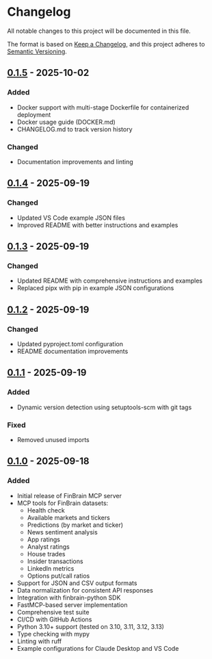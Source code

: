 # Changelog

All notable changes to this project will be documented in this file.

The format is based on [Keep a Changelog](https://keepachangelog.com/en/1.0.0/),
and this project adheres to [Semantic Versioning](https://semver.org/spec/v2.0.0.html).

## [0.1.5] - 2025-10-02

### Added

- Docker support with multi-stage Dockerfile for containerized deployment
- Docker usage guide (DOCKER.md)
- CHANGELOG.md to track version history

### Changed

- Documentation improvements and linting

## [0.1.4] - 2025-09-19

### Changed

- Updated VS Code example JSON files
- Improved README with better instructions and examples

## [0.1.3] - 2025-09-19

### Changed

- Updated README with comprehensive instructions and examples
- Replaced pipx with pip in example JSON configurations

## [0.1.2] - 2025-09-19

### Changed

- Updated pyproject.toml configuration
- README documentation improvements

## [0.1.1] - 2025-09-19

### Added

- Dynamic version detection using setuptools-scm with git tags

### Fixed

- Removed unused imports

## [0.1.0] - 2025-09-18

### Added

- Initial release of FinBrain MCP server
- MCP tools for FinBrain datasets:
  - Health check
  - Available markets and tickers
  - Predictions (by market and ticker)
  - News sentiment analysis
  - App ratings
  - Analyst ratings
  - House trades
  - Insider transactions
  - LinkedIn metrics
  - Options put/call ratios
- Support for JSON and CSV output formats
- Data normalization for consistent API responses
- Integration with finbrain-python SDK
- FastMCP-based server implementation
- Comprehensive test suite
- CI/CD with GitHub Actions
- Python 3.10+ support (tested on 3.10, 3.11, 3.12, 3.13)
- Type checking with mypy
- Linting with ruff
- Example configurations for Claude Desktop and VS Code

[0.1.5]: https://github.com/ahmetsbilgin/finbrain-mcp/compare/v0.1.4...v0.1.5
[0.1.4]: https://github.com/ahmetsbilgin/finbrain-mcp/compare/v0.1.3...v0.1.4
[0.1.3]: https://github.com/ahmetsbilgin/finbrain-mcp/compare/v0.1.2...v0.1.3
[0.1.2]: https://github.com/ahmetsbilgin/finbrain-mcp/compare/v0.1.1...v0.1.2
[0.1.1]: https://github.com/ahmetsbilgin/finbrain-mcp/compare/v0.1.0...v0.1.1
[0.1.0]: https://github.com/ahmetsbilgin/finbrain-mcp/releases/tag/v0.1.0
